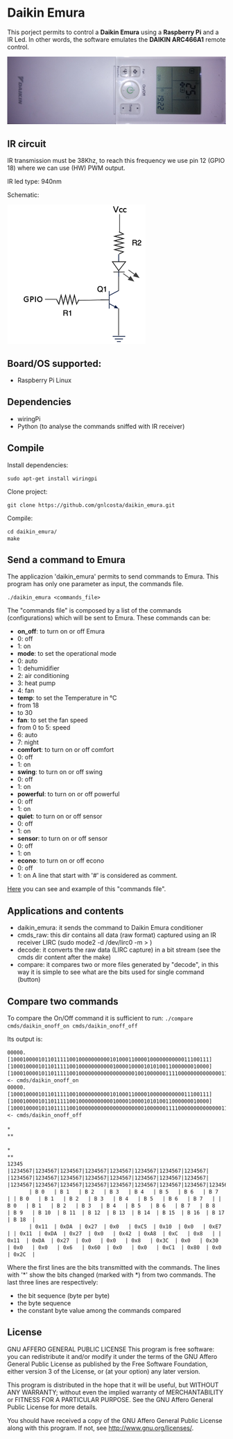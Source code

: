 # Daikin Emura
This porject permits to control a **Daikin Emura** using a **Raspberry Pi** and a IR Led.
In other words, the software emulates the **DAIKIN ARC466A1** remote control.

![github clone url link](img/ARC466A1.png)

## IR circuit
IR transmission must be 38Khz, to reach this frequency we use pin 12 (GPIO 18) where we can use (HW) PWM output.

IR led type: 940nm

Schematic:

![IR schema](img/ir_transmit.png)

## Board/OS supported:
  - Raspberry Pi Linux

## Dependencies
  - wiringPi
  - Python (to analyse the commands sniffed with IR receiver)
  
## Compile
Install dependencies:
```
sudo apt-get install wiringpi
```
Clone project:
```
git clone https://github.com/gnlcosta/daikin_emura.git
```
Compile:
```
cd daikin_emura/
make
```

## Send a command to Emura
The applicazion 'daikin_emura' permits to send commands to Emura. This program has only one parameter as input, the commands file.
```
./daikin_emura <commands_file>
```
The "commands file" is composed by a list of the commands (configurations) which will be sent to Emura. These commands can be:
 - **on_off**: to turn on or off Emura
  - 0: off
  - 1: on
 - **mode**: to set the operational mode
  - 0: auto
  - 1: dehumidifier
  - 2: air conditioning
  - 3: heat pump
  - 4: fan
 - **temp**: to set the Temperature in °C
  - from 18
  - to 30
 - **fan**: to set the fan speed
  - from 0 to 5: speed
  - 6: auto
  - 7: night
 - **comfort**: to turn on or off comfort
  - 0: off
  - 1: on
 - **swing**: to turn on or off swing
  - 0: off
  - 1: on
 - **powerful**: to turn on or off powerful
  - 0: off
  - 1: on
 - **quiet**: to turn on or off sensor
  - 0: off
  - 1: on
 - **sensor**:  to turn on or off sensor
  - 0: off
  - 1: on
 - **econo**: to turn on or off econo
  - 0: off
  - 1: on
A line that start with '#' is considered as comment.

[Here](emura_params.cmd) you can see and example of this "commands file".

## Applications and contents
  - daikin_emura: it sends the command to Daikin Emura conditioner
  - cmds_raw: this dir contains all data (raw format) captured using an IR receiver LIRC (sudo mode2 -d /dev/lirc0 -m > <file>)
  - decode: it converts the raw data (LIRC capture) in a bit stream (see the cmds dir content after the make)
  - compare: it compares two or more files generated by "decode", in this way it is simple to see what are the bits used for single command (button)

## Compare two commands
To compare the On/Off command it is sufficient to run: `./compare cmds/daikin_onoff_on cmds/daikin_onoff_off`

Its output is:
```
00000.[1000100001011011111001000000000010100011000010000000000011100111][1000100001011011111001000000000001000010000101010011000000010000][10001000010110111110010000000000000000001001000000111100000000000000110000000000000000000110000000000110000000000000000010000011000000010000000001110100] <- cmds/daikin_onoff_on
00000.[1000100001011011111001000000000010100011000010000000000011100111][1000100001011011111001000000000001000010000101010011000000010000][10001000010110111110010000000000000000000001000000111100000000000000110000000000000000000110000000000110000000000000000010000011000000010000000010110100] <- cmds/daikin_onoff_off
                                                                                                                                                                                   *                                                                                                       **       
                                                                                                                                                                                   *                                                                                                       **       
12345  |1234567|1234567|1234567|1234567|1234567|1234567|1234567|1234567| |1234567|1234567|1234567|1234567|1234567|1234567|1234567|1234567| |1234567|1234567|1234567|1234567|1234567|1234567|1234567|1234567|1234567|1234567|1234567|1234567|1234567|1234567|1234567|1234567|1234567|1234567|1234567|
       | B 0   | B 1   | B 2   | B 3   | B 4   | B 5   | B 6   | B 7   | | B 0   | B 1   | B 2   | B 3   | B 4   | B 5   | B 6   | B 7   | | B 0   | B 1   | B 2   | B 3   | B 4   | B 5   | B 6   | B 7   | B 8   | B 9   | B 10  | B 11  | B 12  | B 13  | B 14  | B 15  | B 16  | B 17  | B 18  |
       | 0x11  | 0xDA  | 0x27  | 0x0   | 0xC5  | 0x10  | 0x0   | 0xE7  | | 0x11  | 0xDA  | 0x27  | 0x0   | 0x42  | 0xA8  | 0xC   | 0x8   | | 0x11  | 0xDA  | 0x27  | 0x0   | 0x0   | 0x8   | 0x3C  | 0x0   | 0x30  | 0x0   | 0x0   | 0x6   | 0x60  | 0x0   | 0x0   | 0xC1  | 0x80  | 0x0   | 0x2C  |
```
Where the first lines are the bits transmitted with the commands. The lines with '*' show the bits changed (marked with *) from two commands.
The last three lines are respectively:
  - the bit sequence (byte per byte)
  - the byte sequence
  - the constant byte value among the commands compared
  
## License
GNU AFFERO GENERAL PUBLIC LICENSE
This program is free software: you can redistribute it and/or modify
it under the terms of the GNU Affero General Public License as
published by the Free Software Foundation, either version 3 of the
License, or (at your option) any later version.

This program is distributed in the hope that it will be useful,
but WITHOUT ANY WARRANTY; without even the implied warranty of
MERCHANTABILITY or FITNESS FOR A PARTICULAR PURPOSE.  See the
GNU Affero General Public License for more details.

You should have received a copy of the GNU Affero General Public License
along with this program.  If not, see <http://www.gnu.org/licenses/>.

